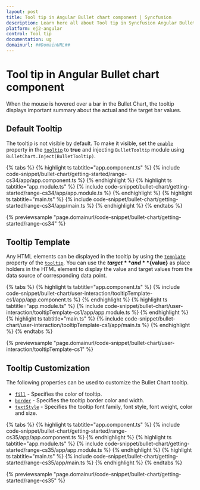 ```yaml
---
layout: post
title: Tool tip in Angular Bullet chart component | Syncfusion
description: Learn here all about Tool tip in Syncfusion Angular Bullet chart component of Syncfusion Essential JS 2 and more.
platform: ej2-angular
control: Tool tip 
documentation: ug
domainurl: ##DomainURL##
---
```


# Tool tip in Angular Bullet chart component

When the mouse is hovered over a bar in the Bullet Chart, the tooltip displays important summary about the actual and the target bar values.

## Default Tooltip

The tooltip is not visible by default. To make it visible, set the [`enable`](https://ej2.syncfusion.com/angular/documentation/api/bullet-chart/bulletTooltipSettingsModel/#enable) property in the [`tooltip`](https://ej2.syncfusion.com/angular/documentation/api/bullet-chart/#tooltip) to **true** and injecting `BulletTooltip` module using `BulletChart.Inject(BulletTooltip)`.

{% tabs %}
{% highlight ts tabtitle="app.component.ts" %}
{% include code-snippet/bullet-chart/getting-started/range-cs34/app/app.component.ts %}
{% endhighlight %}
{% highlight ts tabtitle="app.module.ts" %}
{% include code-snippet/bullet-chart/getting-started/range-cs34/app/app.module.ts %}
{% endhighlight %}
{% highlight ts tabtitle="main.ts" %}
{% include code-snippet/bullet-chart/getting-started/range-cs34/app/main.ts %}
{% endhighlight %}
{% endtabs %}
  
{% previewsample "page.domainurl/code-snippet/bullet-chart/getting-started/range-cs34" %}

## Tooltip Template

Any HTML elements can be displayed in the tooltip by using the [`template`](https://ej2.syncfusion.com/angular/documentation/api/bullet-chart/bulletTooltipSettingsModel/#template) property of the [`tooltip`](https://ej2.syncfusion.com/angular/documentation/api/bullet-chart/#tooltip). You can use the **${target}** and **${value}** as place holders in the HTML element to display the value and target values from the data source of corresponding data point.

{% tabs %}
{% highlight ts tabtitle="app.component.ts" %}
{% include code-snippet/bullet-chart/user-interaction/tooltipTemplate-cs1/app/app.component.ts %}
{% endhighlight %}
{% highlight ts tabtitle="app.module.ts" %}
{% include code-snippet/bullet-chart/user-interaction/tooltipTemplate-cs1/app/app.module.ts %}
{% endhighlight %}
{% highlight ts tabtitle="main.ts" %}
{% include code-snippet/bullet-chart/user-interaction/tooltipTemplate-cs1/app/main.ts %}
{% endhighlight %}
{% endtabs %}
  
{% previewsample "page.domainurl/code-snippet/bullet-chart/user-interaction/tooltipTemplate-cs1" %}

## Tooltip Customization

The following properties can be used to customize the Bullet Chart tooltip.

* [`fill`](https://ej2.syncfusion.com/angular/documentation/api/bullet-chart/bulletTooltipSettingsModel/#fill) - Specifies the color of tooltip.
* [`border`](https://ej2.syncfusion.com/angular/documentation/api/bullet-chart/bulletTooltipSettingsModel/#border) - Specifies the tooltip border color and width.
* [`textStyle`](https://ej2.syncfusion.com/angular/documentation/api/bullet-chart/bulletTooltipSettingsModel/#textstyle) - Specifies the tooltip font family, font style, font weight, color and size.

{% tabs %}
{% highlight ts tabtitle="app.component.ts" %}
{% include code-snippet/bullet-chart/getting-started/range-cs35/app/app.component.ts %}
{% endhighlight %}
{% highlight ts tabtitle="app.module.ts" %}
{% include code-snippet/bullet-chart/getting-started/range-cs35/app/app.module.ts %}
{% endhighlight %}
{% highlight ts tabtitle="main.ts" %}
{% include code-snippet/bullet-chart/getting-started/range-cs35/app/main.ts %}
{% endhighlight %}
{% endtabs %}
  
{% previewsample "page.domainurl/code-snippet/bullet-chart/getting-started/range-cs35" %}